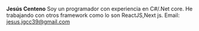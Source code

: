 **Jesús Centeno**
Soy un programador con experiencia en C#/.Net core. He trabajando con otros framework como lo son ReactJS,Next js.
Email: jesus.jgcc39@gmail.com
<!--
**jesuscent/jesuscent** is a ✨ _special_ ✨ repository because its `README.md` (this file) appears on your GitHub profile.

Here are some ideas to get you started:

- 🔭 I’m currently working on ...
- 🌱 I’m currently learning ...
- 👯 I’m looking to collaborate on ...
- 🤔 I’m looking for help with ...
- 💬 Ask me about ...
- 📫 How to reach me: ...
- 😄 Pronouns: ...
- ⚡ Fun fact: ...
-->
